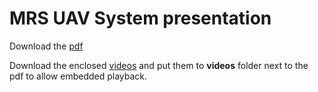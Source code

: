 # MRS UAV System presentation

Download the [pdf](https://github.com/ctu-mrs/mrs-presentation/blob/gh-pages/presentation.pdf)

Download the enclosed [videos](https://www.dropbox.com/sh/l5nyj24mc2kuffe/AAACZ_0LJtAUNjk6cY6VVsuWa?dl=0) and put them to **videos** folder next to the pdf to allow embedded playback.
